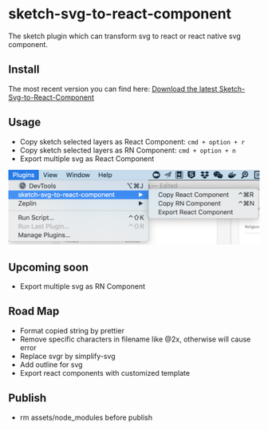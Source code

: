 # sketch-svg-to-react-component

The sketch plugin which can transform svg to react or react native svg component. 

## Install

The most recent version you can find here: [Download the latest Sketch-Svg-to-React-Component](https://github.com/reeli/sketch-svg-to-react-component/releases)

## Usage

- Copy sketch selected layers as React Component:  `cmd + option + r`
- Copy sketch selected layers as RN Component: `cmd + option + n`
- Export multiple svg as React Component

<img src="./plugin-view.png" width="600">



## Upcoming soon

- Export multiple svg as RN Component

## Road Map

- Format copied string by prettier
- Remove specific characters in filename like @2x, otherwise will cause error
- Replace svgr by simplify-svg
- Add outline for svg
- Export react components with customized template

## Publish

- rm assets/node_modules before publish